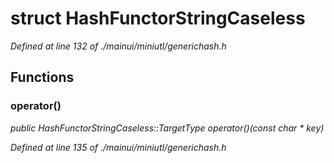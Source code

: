 # struct HashFunctorStringCaseless

*Defined at line 132 of ./mainui/miniutl/generichash.h*

## Functions

### operator()

*public HashFunctorStringCaseless::TargetType operator()(const char * key)*

*Defined at line 135 of ./mainui/miniutl/generichash.h*



